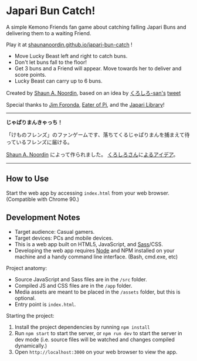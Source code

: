 # Japari Bun Catch!

A simple Kemono Friends fan game about catching falling Japari Buns and delivering them to a waiting Friend.

Play it at [shaunanoordin.github.io/japari-bun-catch](https://shaunanoordin.github.io/japari-bun-catch/) !

- Move Lucky Beast left and right to catch buns.
- Don't let buns fall to the floor!
- Get 3 buns and a Friend will appear. Move towards her to deliver and score points.
- Lucky Beast can carry up to 6 buns.


Created by [Shaun A. Noordin](https://shaunanoordin.com), based on an idea by [くろしろ-san's](https://twitter.com/kuro96siro46/) [tweet](https://twitter.com/kuro96siro46/status/1421139739126558722)

Special thanks to [Jim Foronda](https://twitter.com/JimForonda),
[Eater of Pi](https://twitter.com/EaterofPi),
and the [Japari Library](https://twitter.com/JapariLibrary)!

--------

**じゃぱりまんきゃっち！**

「けものフレンズ」のファンゲームです、落ちてくるじゃぱりまんを捕まえて待っているフレンズに届ける。

[Shaun A. Noordin](https://shaunanoordin.com) によって作られました。
[くろしろさん](https://twitter.com/kuro96siro46)に[よるアイデア](https://twitter.com/kuro96siro46/status/1421139739126558722)。

--------

## How to Use

Start the web app by accessing `index.html` from your web browser. (Compatible with Chrome 90.)

## Development Notes

- Target audience: Casual gamers.
- Target devices: PCs and mobile devices.
- This is a web app built on HTML5, JavaScript, and [Sass](https://sass-lang.com/)/CSS.
- Developing the web app requires [Node](https://nodejs.org/) and NPM installed on your machine and a handy command line interface. (Bash, cmd.exe, etc)

Project anatomy:

- Source JavaScript and Sass files are in the `/src` folder.
- Compiled JS and CSS files are in the `/app` folder.
- Media assets are meant to be placed in the `/assets` folder, but this is optional.
- Entry point is `index.html`.

Starting the project:

1. Install the project dependencies by running `npm install`
2. Run `npm start` to start the server, or `npm run dev` to start the server in dev mode (i.e. source files will be watched and changes compiled dynamically.)
3. Open `http://localhost:3000` on your web browser to view the app.
